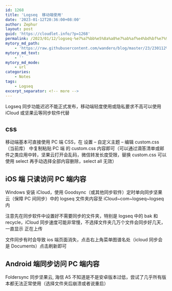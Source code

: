 ```yaml
---
id: 1268
title: 'Logseq  移动端使用'
date: '2023-01-12T20:36:00+08:00'
author: Zephur
layout: post
guid: 'https://cloudlet.info/?p=1268'
permalink: /2023/01/12/logseq-%e7%a7%bb%e5%8a%a8%e7%ab%af%e4%bd%bf%e7%94%a8/
mytory_md_path:
    - 'https://raw.githubusercontent.com/wandero/blog/master/23/230112%20Logseq%20%20%E7%A7%BB%E5%8A%A8%E7%AB%AF%E4%BD%BF%E7%94%A8.md'
mytory_md_text:
    - ''
mytory_md_mode:
    - url
categories:
    - Notes
tags:
    - Logseq
excerpt_separator: <!-- more -->
---
```


Logseq 同步功能迟迟不能正式发布，移动端轻度使用或隐私要求不高可以使用 iCloud 或坚果云等同步软件代替

## css

移动端基本可直接使用 PC 端 CSS，在 设置 – 自定义主题 – 编辑 custom.css（当前库） 中复制粘贴 PC 端 的 custom.css 内容即可（可以通过滴答清单或邮件之类应用中转，坚果云打开会乱码，微信转发长度受限，替换 custom.css 可以使用 select 再手动选择全部内容删除，select all 无效）

<!-- more -->

## iOS 端 只读访问 PC 端内容

Windows 安装 iCloud，使用 Goodsync（或其他同步软件）定时单向同步坚果云（保障 PC 间同步）中的 logseq 文件夹内容至 iCloud~com~logseq~logseq 内

注意先在同步软件中设置好不需要同步的文件夹，特别是 logseq 中的 bak 和 recycle，iCloud 同步速度可能非常慢，不选择文件夹几万个文件会同步好几天，一直显示 正在上传

文件同步有时会导致 ios 端页面消失，点击右上角菜单图谱名处（icloud 同步会是 Documents）点击刷新即可

## Android 端同步访问 PC 端内容

Foldersync 同步坚果云, 海信 A5 不知道是不是安卓版本过低，尝试了几乎所有版本都无法正常使用（选择文件夹后崩溃或者说重启）